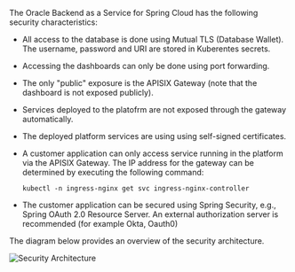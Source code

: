 The Oracle Backend as a Service for Spring Cloud has the following security characteristics:

- All access to the database is done using Mutual TLS (Database Wallet). The username, password and URI are stored in Kuberentes secrets. 
- Accessing the dashboards can only be done using port forwarding.
- The only "public" exposure is the APISIX Gateway (note that the dashboard is not exposed publicly). 
- Services deployed to the platofrm are not exposed through the gateway automatically.
- The deployed platform services are using using self-signed certificates.
- A customer application can only access service running in the platform via the APISIX Gateway. The IP address for the gateway can be determined by executing the following command:


    ```
    kubectl -n ingress-nginx get svc ingress-nginx-controller
    ```

- The customer application can be secured using Spring Security, e.g., Spring OAuth 2.0 Resource Server. An external authorization server is recommended (for example Okta, Oauth0)


The diagram below provides an overview of the security architecture.

![Security Architecture](../ebaas-security-architecture.png)